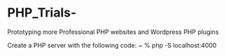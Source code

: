 # PHP_Trials-
Prototyping more Professional PHP websites and Wordpress PHP plugins

Create a PHP server with the following code: 
~ % php -S localhost:4000

